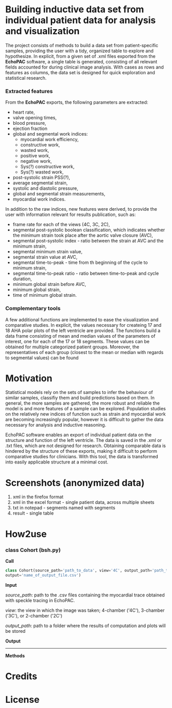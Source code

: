# Building inductive data set from individual patient data for analysis and visualization
The project consists of methods to build a data set from patient-specific samples, providing the user with a tidy,
organized table to explore and hypothesize. In explicit, from a given set of .xml files exported from the 
**EchoPAC** software, a single table is generated, consisting of all relevant fields accounted for during clinical image 
analysis. With cases as rows and features as columns, the data set is designed for quick exploration and statistical
research.

### Extracted features
From the **EchoPAC** exports, the following parameters are extracted:
 * heart rate,
 * valve opening times,
 * blood pressure,
 * ejection fraction
 * global and segmental work indices:
    * myocardial work efficiency,
    * constructive work,
    * wasted work,
    * positive work,
    * negative work,
    * Sys(?) constructive work,
    * Sys(?) wasted work,
 * post-systolic strain PSS(?),
 * average segmental strain,
 * systolic and diastolic pressure,
 * global and segmental strain measurements,
 * myocardial work indices.
   
In addition to the raw indices, new features were derived, to provide the user with information relevant for 
results publication, such as:
 * frame rate for each of the views (4C, 3C, 2C),
 * segmental post-systolic boolean classification, which indicates whether the minimum strain took place after the 
 aortic valve closure (AVC),
 * segmental post-systolic index - ratio between the strain at AVC and the minimum strain,
 * segmental minimum strain value,
 * segmental strain value at AVC,
 * segmental time-to-peak - time from th beginning of the cycle to minimum strain,
 * segmental time-to-peak ratio - ratio between time-to-peak and cycle duration,
 * minimum global strain before AVC,
 * minimum global strain,
 * time of minimum global strain.
 
### Complementary tools

A few additional functions are implemented to ease the visualization and comparative studies. In explicit, the values 
necessary for createing 17 and 18 AHA polar plots of the left ventricle are provided. The functions build a data frame
consisting of mean and median values of the parameters of interest, one for each of the 17 or 18 segments. These values
can be obtained for multiple categorized patient groups. Moreover, the representatives of each group (closest to the
mean or median with regards to segmental values) can be found

# Motivation
Statistical models rely on the sets of samples to infer the behaviour of similar samples, classifiy them and build
predictions based on them. In general, the more samples are gathered, the more robust and reliable the model is and more
features of a sample can be explored. Population studies on the relatively new indices of function such as strain
and myocardial work are becoming increasingly popular, however it is difficult to gather the data necessary for analysis
and inductive reasoning.

EchoPAC software enables an export of individual patient data on the structure and function of the left ventricle. The
data is saved in the .xml or .txt files, which are not designed for research. Obtaining comparable data is hindered by
the structure of these exports, making it difficult to perform comparative studies for clinicians. With this tool, the 
data is transformed into easily applicable structure at a minimal cost.

# Screenshots (anonymized data)
1. xml in the firefox format
2. xml in the excel format - single patient data, across multiple sheets
3. txt in notepad - segments named with segments
4. result - single table 

# How2use

### class Cohort (bsh.py)

**Call**
```python
class Cohort(source_path='path_to_data', view='4C', output_path='path_to_store_results', 
output='name_of_output_file.csv')
```

**Input**

*source_path*: path to the .csv files containing the myocardial trace obtained with speckle tracing in EchoPAC. 
 

*view*: the view in which the image was taken; 4-chamber ('4C'), 3-chamber ('3C'), or 2-chamber ('2C') 

 
*output_path*: path to a folder where the results of computation and plots will be stored 

 
**Output** 


---
**Methods**


# Credits


# License
